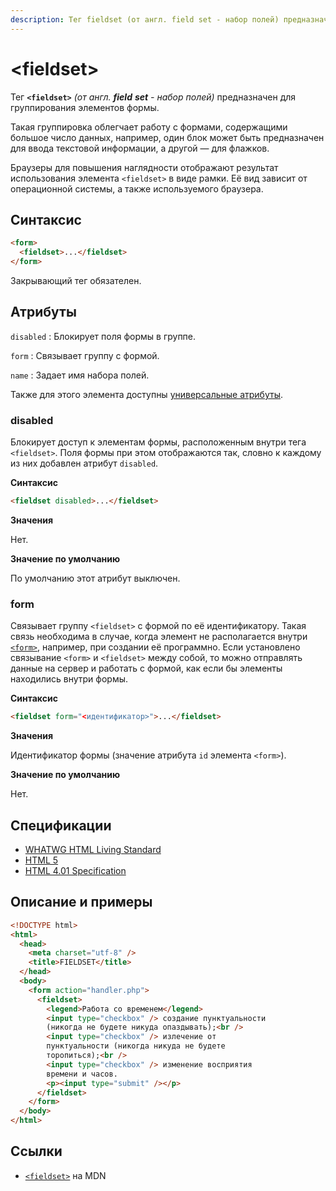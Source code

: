 ```yaml
---
description: Тег fieldset (от англ. field set - набор полей) предназначен для группирования элементов формы
---
```


# &lt;fieldset&gt;

Тег **`<fieldset>`** _(от англ. **field** **set** - набор полей)_ предназначен для группирования элементов формы.

Такая группировка облегчает работу с формами, содержащими большое число данных, например, один блок может быть предназначен для ввода текстовой информации, а другой — для флажков.

Браузеры для повышения наглядности отображают результат использования элемента `<fieldset>` в виде рамки. Её вид зависит от операционной системы, а также используемого браузера.

## Синтаксис

```html
<form>
  <fieldset>...</fieldset>
</form>
```

Закрывающий тег обязателен.

## Атрибуты

`disabled`
: Блокирует поля формы в группе.

`form`
: Связывает группу с формой.

`name`
: Задает имя набора полей.

Также для этого элемента доступны [универсальные атрибуты](uni-attr.md).

### disabled

Блокирует доступ к элементам формы, расположенным внутри тега `<fieldset>`. Поля формы при этом отображаются так, словно к каждому из них добавлен атрибут `disabled`.

**Синтаксис**

```html
<fieldset disabled>...</fieldset>
```

**Значения**

Нет.

**Значение по умолчанию**

По умолчанию этот атрибут выключен.

### form

Связывает группу `<fieldset>` с формой по её идентификатору. Такая связь необходима в случае, когда элемент не располагается внутри [`<form>`](form.md), например, при создании её программно. Если установлено связывание `<form>` и `<fieldset>` между собой, то можно отправлять данные на сервер и работать с формой, как если бы элементы находились внутри формы.

**Синтаксис**

```html
<fieldset form="<идентификатор>">...</fieldset>
```

**Значения**

Идентификатор формы (значение атрибута `id` элемента `<form>`).

**Значение по умолчанию**

Нет.

## Спецификации

- [WHATWG HTML Living Standard](https://html.spec.whatwg.org/multipage/forms.html#the-fieldset-element)
- [HTML 5](http://www.w3.org/TR/html5/forms.html#the-fieldset-element)
- [HTML 4.01 Specification](http://www.w3.org/TR/html401/interact/forms.html#h-17.10)

## Описание и примеры

```html
<!DOCTYPE html>
<html>
  <head>
    <meta charset="utf-8" />
    <title>FIELDSET</title>
  </head>
  <body>
    <form action="handler.php">
      <fieldset>
        <legend>Работа со временем</legend>
        <input type="checkbox" /> создание пунктуальности
        (никогда не будете никуда опаздывать);<br />
        <input type="checkbox" /> излечение от
        пунктуальности (никогда никуда не будете
        торопиться);<br />
        <input type="checkbox" /> изменение восприятия
        времени и часов.
        <p><input type="submit" /></p>
      </fieldset>
    </form>
  </body>
</html>
```

## Ссылки

- [`<fieldset>`](https://developer.mozilla.org/ru/docs/Web/HTML/Element/fieldset) на MDN
